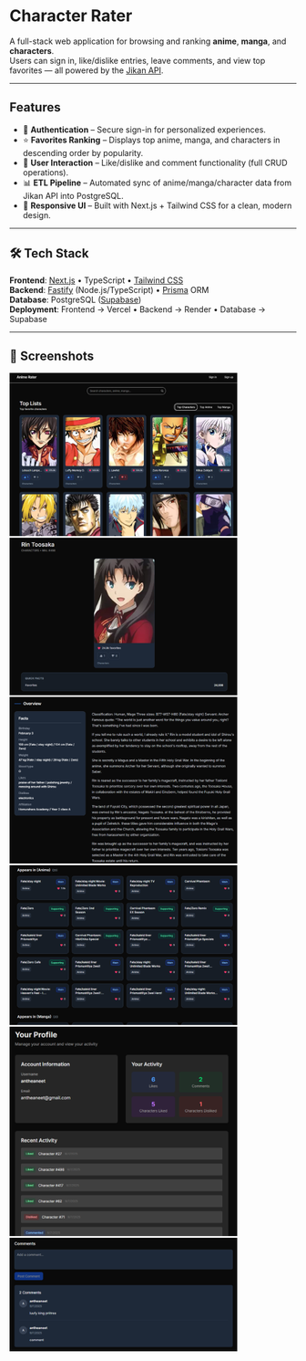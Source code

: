 # Character Rater

A full-stack web application for browsing and ranking **anime**, **manga**, and **characters**.  
Users can sign in, like/dislike entries, leave comments, and view top favorites — all powered by the [Jikan API](https://jikan.moe/).

---

## Features
- 🔑 **Authentication** – Secure sign-in for personalized experiences.  
- ⭐ **Favorites Ranking** – Displays top anime, manga, and characters in descending order by popularity.  
- 💬 **User Interaction** – Like/dislike and comment functionality (full CRUD operations).  
- 📊 **ETL Pipeline** – Automated sync of anime/manga/character data from Jikan API into PostgreSQL.  
- 📱 **Responsive UI** – Built with Next.js + Tailwind CSS for a clean, modern design.  

---

## 🛠️ Tech Stack
**Frontend**: [Next.js](https://nextjs.org/) • TypeScript • [Tailwind CSS](https://tailwindcss.com/)  
**Backend**: [Fastify](https://fastify.dev/) (Node.js/TypeScript) • [Prisma](https://www.prisma.io/) ORM  
**Database**: PostgreSQL ([Supabase](https://supabase.com/))  
**Deployment**: Frontend → Vercel • Backend → Render • Database → Supabase  

---

## 📸 Screenshots


<img src="./screenshots/character-rater-ss-1.png" width="400" alt="Home Page">
<img src="./screenshots/character-rater-ss-2.png" width="400" alt="Character Detail">
<br>
<img src="./screenshots/character-rater-ss-3.png" width="400" alt="Character Detail">
<img src="./screenshots/character-rater-ss-4.png" width="400" alt="Character Detail">
<br>
<img src="./screenshots/character-rater-ss-5.png" width="400" alt="Profile">
<img src="./screenshots/character-rater-ss-6.png" width="400" alt="Comments">





